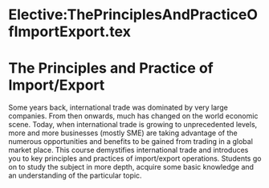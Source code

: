 






Elective:ThePrinciplesAndPracticeOfImportExport.tex
===================================================






The Principles and Practice of Import/Export
============================================


Some years back, international trade was dominated by very large companies. From then onwards, much has changed on the world economic scene. Today, when international trade is growing to unprecedented levels, more and more businesses (mostly SME) are taking advantage of the numerous opportunities and benefits to be gained from trading in a global market place. This course demystifies international trade and introduces you to key principles and practices of import/export operations. Students go on to study the subject in more depth, acquire some basic knowledge and an understanding of the particular topic.











